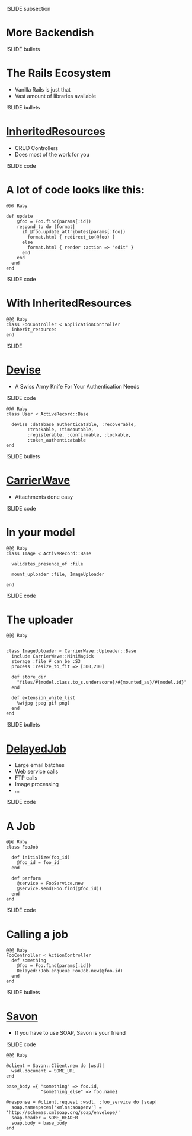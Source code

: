 !SLIDE subsection

# More Backendish

!SLIDE bullets

# The Rails Ecosystem

* Vanilla Rails is just that
* Vast amount of libraries available

!SLIDE bullets

# [InheritedResources](https://github.com/josevalim/inherited_resources)

* CRUD Controllers
* Does most of the work for you

!SLIDE code

# A lot of code looks like this:

    @@@ Ruby

    def update
        @foo = Foo.find(params[:id])
        respond_to do |format|
          if @foo.update_attributes(params[:foo])
            format.html { redirect_to(@foo) }
          else
            format.html { render :action => "edit" }
          end
        end
      end
    end

!SLIDE code

# With InheritedResources

    @@@ Ruby
    class FooController < ApplicationController
      inherit_resources
    end

!SLIDE 

# [Devise](https://github.com/plataformatec/devise)

* A Swiss Army Knife For Your Authentication Needs

!SLIDE code

    @@@ Ruby
    class User < ActiveRecord::Base

      devise :database_authenticatable, :recoverable,
            :trackable, :timeoutable,
            :registerable, :confirmable, :lockable,
            :token_authenticatable
    end

!SLIDE bullets

# [CarrierWave](https://github.com/jnicklas/carrierwave)

* Attachments done easy

!SLIDE code

# In your model

    @@@ Ruby
    class Image < ActiveRecord::Base
      
      validates_presence_of :file
      
      mount_uploader :file, ImageUploader

    end

!SLIDE code

# The uploader

    @@@ Ruby


    class ImageUploader < CarrierWave::Uploader::Base
      include CarrierWave::MiniMagick
      storage :file # can be :S3
      process :resize_to_fit => [300,200]

      def store_dir
        "files/#{model.class.to_s.underscore}/#{mounted_as}/#{model.id}"
      end
      
      def extension_white_list
        %w(jpg jpeg gif png)
      end
    end

!SLIDE bullets

# [DelayedJob](https://github.com/collectiveidea/delayed_job) 

* Large email batches
* Web service calls
* FTP calls
* Image processing
* ...

!SLIDE code

# A Job

    @@@ Ruby
    class FooJob 

      def initialize(foo_id)
        @foo_id = foo_id
      end

      def perform
        @service = FooService.new
        @service.send(Foo.find(@foo_id))
      end
    end

!SLIDE code

# Calling a job

    @@@ Ruby
    FooController < ActionController
      def something
        @foo = Foo.find(params[:id])
        Delayed::Job.enqueue FooJob.new(@foo.id) 
      end
    end

!SLIDE bullets

# [Savon](https://github.com/rubiii/savon)

* If you have to use SOAP, Savon is your friend

!SLIDE code

    @@@ Ruby

    @client = Savon::Client.new do |wsdl|
      wsdl.document = SOME_URL
    end

    base_body ={ "something" => foo.id,
                 "something_else" => foo.name}
      
    @response = @client.request :wsdl, :foo_service do |soap|
      soap.namespaces['xmlns:soapenv'] = 'http://schemas.xmlsoap.org/soap/envelope/'
      soap.header = SOME_HEADER
      soap.body = base_body 
    end


